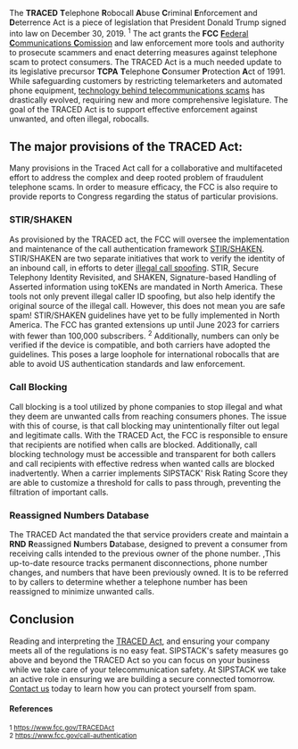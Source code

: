 The **TRACED** **T**elephone **R**obocall **A**buse **C**riminal **E**nforcement and **D**eterrence Act is a piece of legislation that President Donald Trump signed into law on December 30, 2019.  <sup>1</sup> The act grants the **FCC** [**F**ederal **C**ommunications **C**omission](https://www.sipstack.com/resources/knowledge-base/general/glossary-telco) and law enforcement more tools and authority to prosecute scammers and enact deterring measures against telephone scam to protect consumers. The TRACED Act is a much needed update to its legislative precursor  **TCPA**  **T**elephone **C**onsumer **P**rotection **A**ct of 1991. While safeguarding customers by restricting  telemarketers and automated phone equipment, [technology behind telecommunications scams]( https://www.sipstack.com/resources/blog/the-state-of-spam-calling-in-the-US) has drastically evolved, requiring new and more comprehensive legislature. The goal of the TRACED Act is to support effective enforcement against unwanted, and often illegal, robocalls. 
## The major provisions of the TRACED Act:
Many provisions in the Traced Act call for a collaborative and multifaceted effort to address the complex and deep rooted problem of fraudulent telephone scams. In order to measure efficacy, the FCC is also require to provide reports to Congress regarding the status of particular provisions. 
### STIR/SHAKEN
As provisioned by the TRACED act, the FCC will oversee the implementation and maintenance of the call authentication framework [STIR/SHAKEN](https://www.sipstack.com/resources/knowledge-base/regulatory/what-is-stir-shaken).  STIR/SHAKEN are two separate initiatives that work to verify the identity of an inbound call, in efforts to deter [ illegal call spoofing](https://www.sipstack.com/resources/knowledge-base/general/what-is-call-spoofing). STIR, Secure Telephony Identity Revisited, and SHAKEN, Signature-based Handling of Asserted information using toKENs are mandated in North America. These tools not only prevent illegal caller ID spoofing, but also help identify the original source of the illegal call.
 However, this does not mean you are safe spam! STIR/SHAKEN guidelines have yet to be fully implemented in North America. The FCC has granted extensions up until June 2023 for carriers with fewer than 100,000 subscribers. <sup>2</sup>  Additionally, numbers can only be verified if the device is compatible, and both carriers have adopted the guidelines. This poses a large loophole for international robocalls that are able to avoid US authentication standards and law enforcement. 
### Call Blocking 
Call blocking is a tool utilized by phone companies to stop illegal and what they deem are unwanted calls from reaching consumers phones. The issue with this of course, is that call blocking may unintentionally filter out legal and legitimate calls. With the TRACED Act, the FCC is responsible to ensure that recipients are notified when calls are blocked. Additionally, call blocking technology must be accessible and transparent for both callers and call recipients with effective redress when wanted calls are blocked inadvertently. When a carrier implements SIPSTACK' Risk Rating Score they are able to customize a threshold for calls to pass through, preventing the filtration of important calls. 
### Reassigned Numbers Database 
The TRACED Act mandated the that service providers create and maintain a **RND** **R**eassigned **N**umbers **D**atabase, designed to prevent a consumer from receiving calls intended to the previous owner of the phone number. ,This up-to-date resource tracks permanent disconnections, phone number changes, and numbers that have been previously owned. It is to be referred to by callers to determine whether a telephone number has been reassigned to minimize unwanted calls. 

## Conclusion
Reading and interpreting the [TRACED Act](https://www.govinfo.gov/content/pkg/BILLS-116s151enr/pdf/BILLS-116s151enr.pdf), and ensuring your company meets all of the regulations is no easy feat. SIPSTACK's safety measures go above and beyond the TRACED Act so you can focus on your business while we take care of your telecommunication safety. At SIPSTACK we take an active role in ensuring we are building a secure connected tomorrow. [Contact us]( https://www.sipstack.com/contact/us) today to learn how you can protect yourself from spam.  
#### References
<sup>1 <a href="https://www.fcc.gov/TRACEDAct" class="ss-reference" target="_blank">https://www.fcc.gov/TRACEDAct</a></sup>  
<sup>2 <a href="https://www.fcc.gov/call-authentication" class="ss-reference" target="_blank">https://www.fcc.gov/call-authentication</a></sup> 
